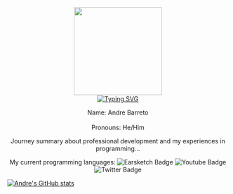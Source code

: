 <div id="header" align="center">
  <img src="https://i.imgur.com/DQtEKwl.png" width="200"/>
</div>

<div id="intro" align="center">
<a href="https://git.io/typing-svg"><img src="https://readme-typing-svg.demolab.com?font=Fira+Code&pause=1000&random=false&width=500&lines=Hello!+%F0%9F%91%8B+Allow+me+to+introduce+myself!" alt="Typing SVG" /></a>

<p>
  Name: Andre Barreto <br></br>
  Pronouns: He/Him

  Journey summary about professional development and my experiences in programming...
</p>
</div>

<div id="badges" align="center">
  My current programming languages:
  <img src="https://img.shields.io/badge/EarSketch-purple?style=for-the-badge&logo=data%3Aimage%2Fpng%3Bbase64%2CiVBORw0KGgoAAAANSUhEUgAAAGQAAAAyCAYAAACqNX6%2BAAAGtUlEQVR42u2be0xTVxjAi4gPoE%2FaQnn0XaC0tFAo5VFayqMKyKsI4uRNNXMRsiVLbJf5SNDh5nvJNjI3NjXbH44sUxIyHLiNuChmmWEZmRETt5htaha3xSjGB%2Bw7zT1Y94c8JHJPd7%2BkIV%2B499zvO79zvvOd79zLYjHCCCM0kjZ3myDVlLI7OkbyuynNZKCjjWqNep9UJv0%2Bx5qz%2FujRj4MDEsSJz04EAQAPX8CbCA1bOYV%2BSbqkLjraKomO%2BgXbKJFEXS1yFuUEFAyPZ2uIQiHvm3YyOuqqc1VR5clTJ2k5%2Brbv2MZPSzft5PF595C9bE74I6PR4A4YIEqV4hMMQ61Rnerc1bmcBLsrKivUkVHim8jucHbYZIbFXEo8jOycbFtYeKgPBqwbFw4cPLCUJPtLSkvUXB7HN1MihIIbHq9nBdFAIDyNUCNsKj%2FfoSPRB41G%2FQae4dqkxM3EwihyFsYiEMgRcaToHKl%2BuKpdQvDjIfJDJBb%2BSCyQ%2BARNvd%2Fa0UHyTBeKIi7itaSjo51DpBNx0thuDESfrMskGUhsXMwH2BdjisFM6KgSfomdKF1TIluodt%2FrfpfT09MT9lw3i2qVB%2Fsik0vJzLZiYqPPYyeysjMFC9FmWXlZJGQ7dyGW39r80ovs5%2BULpL9u7IvNlusmHkiONXtBgOj1Ogtu05xh1iwGkFyb9f8LpKKyPEoqi%2FvWYEz2MkBoAIQv4Pk6AjrkAQNkEYDUrV8XDrv7xsqqCt%2F1cK%2Bbqn9NMUAWAYhSpThKVVkHGCALLCKxaBrI9u3b%2BLOE2I%2Buh1B1nk5AErUJrY%2F3VHoygQgi%2BL9SnXtnDrOKlkDiEzQ2%2FFxIMt4iDkb1WleMXx1rmHQgTc2NXDYn3FfPiowUjxIHRKlS9uCOS0sz1ZIOBAnMDF%2FlAR0nwJroIALE2NhYUIbF%2FCo%2BA4HFcKy3t3dJIABx5Oclwix5gJ4N4fivqqpKE21B5DnsblNa6v7YuJgruMMgVN1YW1Mtfdp9jY0N4jxHXllX1xtL5wukvKJMs2q1sxC3uXGTW2jPs5d17uoMQbrX61kOz6hobWvhIf3y5ctB%2BQX5zipXpRzfU7qmNGN18aq0mfy0ZGY0cbjsR%2Bj58HcSssKvLZYMb1n5mtW0AhIhFEzhjkKzI9mgP97S0syb6T6xWPQDdfDjmQ%2BQa9euBcO1t5Gekmp0UCnqOaRr4tU7ka5SKw9Rs9WXSoNtFdTZxp9ILy4plqOyOoz%2BSehwyUw2A%2Fx0uUL%2BM7YD%2FWAg9tMKiFAUMeVvYGRU5B8wawpnuk%2BhlH8KHTqZakqpRDp06is8PhcB2of0zCxLFvz%2FgVwh%2BwbptetqhDDz%2FgZA19s72kOp2P4TDIh7ENcTqN39ONVJR5AObfVTdp2nrndTYWeKSkC4AOsWLNY3G5san1qw3H9gf5AxxbCby%2BPc9%2FdXJpfSC8ix48cEDY31BghbndChd6m3NR6mm9NnLFUPDg4%2B0QmnT5%2FmPKkPhI2PjwdhfWhoaNnw8HAI1kdHR4MHBgZW%2BpVb5gTEZ8PQ4LIzZ86EzGLj%2BhGGEB0juWK15mzweLcq%2Bvr62LRdT2pqa7QA5Q4Vev6pb6gPf57Pnw%2BQ2Uhauqkcw4iTxp7du3cvOS88wM52MzYeYrknEIBAqByjZv79kpJiCYsk2bJlSyibw%2FaliLC%2BjNEJCKxbrdRrPY9m2yZkYdLH2aP4KyJLJ%2BDwJeQALIAPR0ZGgukCBEKqCJKEYZ1et3MOpZMSDEShVLxOJBDIhKaLiy9sWC%2BgC5D5CACcrvZCaswc4c6tbKPoRXU0SKHbFgoIc2L4DDJ8dnjJ4bcPRWOdAbLIQP4rDBAGCAOEATK7LOs77ESyQU80EEjh%2FbIsSxOpQE5hJ4qchQkkA1FrVJ3YF5Va6SQSiEwunf6uIlGb6CQZCAyuz7EvmVkWLZFAknRaJ3YCNlYHF8sOGN2HqQOzgWcIWb%2BhNnh87kRPz4dLiQTS0toc6v85WPf73SGLYYf3Nc%2BK%2FAJH1cZNG%2Fnzud%2BeZ8%2F2%2B2C1n0WySGVxR%2Fy%2BEWknzX50DhMdIxmZfmEj3UT2J9KuapcIn41wuOwJqzXHSJL9Wm3iNr8zkCFWIAgsgrXovJo6sJqw59mq6G7znjf3LNfpk97Bb8%2BIxMKbtetqxKxAkdxc61p8tIuchAzsQmFRQQFNB5AXAFz3O6q9VFdXF8sKNGloqJcqVYov8GzRxGtepqOdIrHoIpWI3DamGHZ07elaxgpkaW1rlZszzLtqaukZAmz2XJfNltsMYSuMxQgjjNBI%2FgUjK%2FiNZjagBQAAAABJRU5ErkJggg%3D%3D" alt="Earsketch Badge"/>
  <img src="https://img.shields.io/badge/ChatGPT-green?style=for-the-badge&logo=openai&logoColor=white" alt="Youtube Badge"/>
  <img src="https://img.shields.io/badge/Twitter-blue?style=for-the-badge&logo=twitter&logoColor=white" alt="Twitter Badge"/>
</div>

<div id="projects" align="left">

</div>

[![Andre's GitHub stats](https://github-readme-stats.vercel.app/api?username=andrebarretocubed)](https://github.com/anuraghazra/github-readme-stats)
<!--
**andrebarretocubed/andrebarretocubed** is a ✨ _special_ ✨ repository because its `README.md` (this file) appears on your GitHub profile.

Here are some ideas to get you started:

- 🔭 I’m currently working on ...
- 🌱 I’m currently learning ...
- 👯 I’m looking to collaborate on ...
- 🤔 I’m looking for help with ...
- 💬 Ask me about ...
- 📫 How to reach me: ...
- 😄 Pronouns: ...
- ⚡ Fun fact: ...
-->


